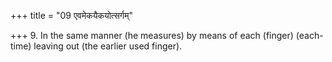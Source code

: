 +++
title = "09 एवमेकयैकयोत्सर्गम्"

+++
9. In the same manner (he measures) by means of each (finger) (each-time) leaving out (the earlier used finger). 
